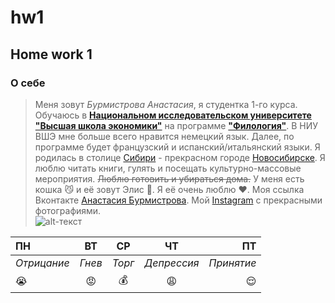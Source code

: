 # hw1
## Home work 1
### О себе
>Меня зовут *Бурмистрова Анастасия*, я студентка 1-го курса. Обучаюсь в [**Национальном исследовательском университете "Высшая школа экономики"**](https://www.hse.ru/) на программе [**"Филология"**](https://philology.hse.ru/). В НИУ ВШЭ мне больше всего нравится немецкий язык. Далее, по программе будет французский и испанский/итальянский языки. Я родилась в столице [Сибири](https://ru.wikipedia.org/wiki/%D0%A1%D0%B8%D0%B1%D0%B8%D1%80%D1%8C) - прекрасном городе [Новосибирске](https://ru.wikipedia.org/wiki/%D0%9D%D0%BE%D0%B2%D0%BE%D1%81%D0%B8%D0%B1%D0%B8%D1%80%D1%81%D0%BA). Я люблю читать книги, гулять и посещать культурно-массовые мероприятия. ~~Люблю готовить и убираться дома.~~ У меня есть кошка :smirk_cat: и её зовут Элис :full_moon_with_face:. Я её очень люблю :heart:. Моя ссылка Вконтакте [Анастасия Бурмистрова](https://vk.com/burmistrova28). Мой [Instagram](https://www.instagram.com/nnabur/) с прекрасными фотографиями.   
> ![alt-текст](https://cdn2.img.ria.ru/images/148393/86/1483938656.jpg "ВКонтакте")  

ПН | ВТ | СР | ЧТ | ПТ |
:--- | :---: | :---: | :---: | ---: |
*Отрицание* | *Гнев* | *Торг* | *Депрессия* | *Принятие* |
 :sob: | :rage: | :moneybag: | :weary: | :relieved: |
